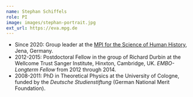 ```yaml
---
name: Stephan Schiffels
role: PI
image: images/stephan-portrait.jpg
ext_url: https://eva.mpg.de
---
```


* Since 2020: Group leader at the <a href="http://www.shh.mpg.de"> MPI for the Science of Human History</a>, Jena, Germany.
* 2012-2015: Postdoctoral Fellow in the group of Richard Durbin at the Wellcome Trust Sanger Institute, Hinxton, Cambridge, UK. <i>EMBO-Longterm Fellow</i> from 2012 through 2014.
* 2008-2011: PhD in Theoretical Physics at the University of Cologne, funded by the <i>Deutsche Studienstiftung</i> (German National Merit Foundation).
